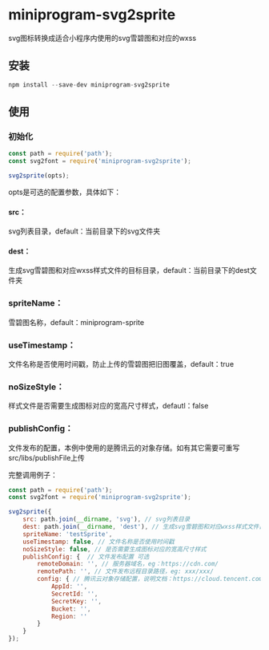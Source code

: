 # miniprogram-svg2sprite

svg图标转换成适合小程序内使用的svg雪碧图和对应的wxss

## 安装
```javascript
npm install --save-dev miniprogram-svg2sprite
```

## 使用
### 初始化
```javascript
const path = require('path');
const svg2font = require('miniprogram-svg2sprite');

svg2sprite(opts);
```

opts是可选的配置参数，具体如下：
#### src：
svg列表目录，default：当前目录下的svg文件夹

#### dest：
生成svg雪碧图和对应wxss样式文件的目标目录，default：当前目录下的dest文件夹

### spriteName：
雪碧图名称，default：miniprogram-sprite

### useTimestamp：
文件名称是否使用时间戳，防止上传的雪碧图把旧图覆盖，default：true

### noSizeStyle：
样式文件是否需要生成图标对应的宽高尺寸样式，defautl：false

### publishConfig：
文件发布的配置，本例中使用的是腾讯云的对象存储。如有其它需要可重写src/libs/publishFile上传

完整调用例子：
```javascript
const path = require('path');
const svg2font = require('miniprogram-svg2sprite');

svg2sprite({
    src: path.join(__dirname, 'svg'), // svg列表目录
    dest: path.join(__dirname, 'dest'), // 生成svg雪碧图和对应wxss样式文件目录
    spriteName: 'testSprite',
    useTimestamp: false, // 文件名称是否使用时间戳
    noSizeStyle: false, // 是否需要生成图标对应的宽高尺寸样式
    publishConfig: {  // 文件发布配置 可选
        remoteDomain: '', // 服务器域名，eg：https://cdn.com/
        remotePath: '', // 文件发布远程目录路径，eg: xxx/xxx/
        config: { // 腾讯云对象存储配置，说明文档：https://cloud.tencent.com/document/product/436/8629
            AppId: '',
            SecretId: '',
            SecretKey: '',
            Bucket: '',
            Region: ''
        }
    }
});
````

